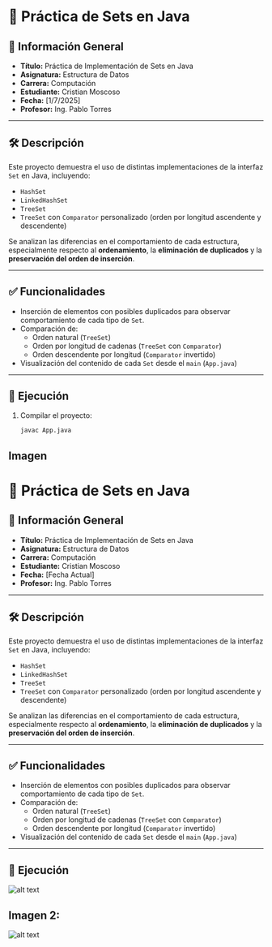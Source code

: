 # 🌳 Práctica de Sets en Java

## 📌 Información General

- **Título:** Práctica de Implementación de Sets en Java  
- **Asignatura:** Estructura de Datos  
- **Carrera:** Computación  
- **Estudiante:** Cristian Moscoso  
- **Fecha:** [1/7/2025]  
- **Profesor:** Ing. Pablo Torres  

---

## 🛠️ Descripción

Este proyecto demuestra el uso de distintas implementaciones de la interfaz `Set` en Java, incluyendo:

- `HashSet`
- `LinkedHashSet`
- `TreeSet`
- `TreeSet` con `Comparator` personalizado (orden por longitud ascendente y descendente)

Se analizan las diferencias en el comportamiento de cada estructura, especialmente respecto al **ordenamiento**, la **eliminación de duplicados** y la **preservación del orden de inserción**.

---

## ✅ Funcionalidades

- Inserción de elementos con posibles duplicados para observar comportamiento de cada tipo de `Set`.
- Comparación de:
  - Orden natural (`TreeSet`)
  - Orden por longitud de cadenas (`TreeSet` con `Comparator`)
  - Orden descendente por longitud (`Comparator` invertido)
- Visualización del contenido de cada `Set` desde el `main` (`App.java`)

---

## 🚀 Ejecución

1. Compilar el proyecto:
   ```bash
   javac App.java

## Imagen
# 🌳 Práctica de Sets en Java

## 📌 Información General

- **Título:** Práctica de Implementación de Sets en Java  
- **Asignatura:** Estructura de Datos  
- **Carrera:** Computación  
- **Estudiante:** Cristian Moscoso  
- **Fecha:** [Fecha Actual]  
- **Profesor:** Ing. Pablo Torres  

---

## 🛠️ Descripción

Este proyecto demuestra el uso de distintas implementaciones de la interfaz `Set` en Java, incluyendo:

- `HashSet`
- `LinkedHashSet`
- `TreeSet`
- `TreeSet` con `Comparator` personalizado (orden por longitud ascendente y descendente)

Se analizan las diferencias en el comportamiento de cada estructura, especialmente respecto al **ordenamiento**, la **eliminación de duplicados** y la **preservación del orden de inserción**.

---

## ✅ Funcionalidades

- Inserción de elementos con posibles duplicados para observar comportamiento de cada tipo de `Set`.
- Comparación de:
  - Orden natural (`TreeSet`)
  - Orden por longitud de cadenas (`TreeSet` con `Comparator`)
  - Orden descendente por longitud (`Comparator` invertido)
- Visualización del contenido de cada `Set` desde el `main` (`App.java`)

---

## 🚀 Ejecución
![alt text](image.png)

## Imagen 2:
![alt text](image-2.png)
